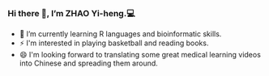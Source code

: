 ###  Hi there 👋, I’m ZHAO Yi-heng.💻
- 🌱 I’m currently learning R languages and bioinformatic skills.
- ⚡ I'm interested in playing basketball and reading books.
- 😄 I'm looking forward to translating some great medical learning videos into Chinese and spreading them around.

<!---
Star-Icon/Star-Icon is a ✨ special ✨ repository because its `README.md` (this file) appears on your GitHub profile.
You can click the Preview link to take a look at your changes.
--->
